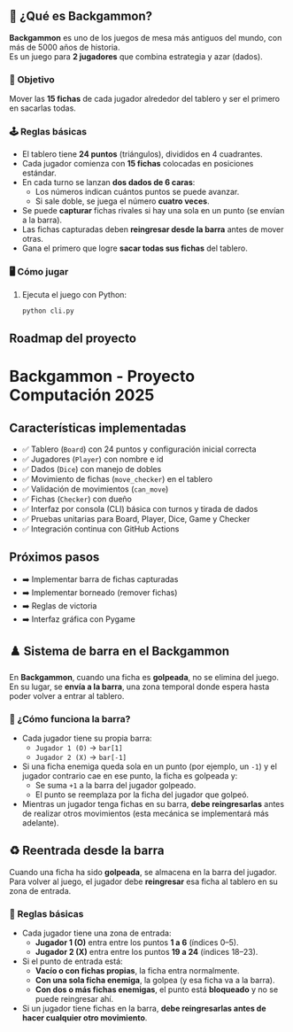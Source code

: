 ## 📖 ¿Qué es Backgammon?

**Backgammon** es uno de los juegos de mesa más antiguos del mundo, con más de 5000 años de historia.  
Es un juego para **2 jugadores** que combina estrategia y azar (dados).  

### 🎯 Objetivo
Mover las **15 fichas** de cada jugador alrededor del tablero y ser el primero en sacarlas todas.  

### 🕹️ Reglas básicas
- El tablero tiene **24 puntos** (triángulos), divididos en 4 cuadrantes.  
- Cada jugador comienza con **15 fichas** colocadas en posiciones estándar.  
- En cada turno se lanzan **dos dados de 6 caras**:  
  - Los números indican cuántos puntos se puede avanzar.  
  - Si sale doble, se juega el número **cuatro veces**.  
- Se puede **capturar** fichas rivales si hay una sola en un punto (se envían a la barra).  
- Las fichas capturadas deben **reingresar desde la barra** antes de mover otras.  
- Gana el primero que logre **sacar todas sus fichas** del tablero.  

### 🖥️ Cómo jugar
1. Ejecuta el juego con Python:  
   ```bash
   python cli.py
   
## Roadmap del proyecto

# Backgammon - Proyecto Computación 2025

## Características implementadas

- ✅ Tablero (`Board`) con 24 puntos y configuración inicial correcta
- ✅ Jugadores (`Player`) con nombre e id
- ✅ Dados (`Dice`) con manejo de dobles
- ✅ Movimiento de fichas (`move_checker`) en el tablero
- ✅ Validación de movimientos (`can_move`)
- ✅ Fichas (`Checker`) con dueño
- ✅ Interfaz por consola (CLI) básica con turnos y tirada de dados
- ✅ Pruebas unitarias para Board, Player, Dice, Game y Checker
- ✅ Integración continua con GitHub Actions

## Próximos pasos

- ➡️ Implementar barra de fichas capturadas
- ➡️ Implementar borneado (remover fichas)
- ➡️ Reglas de victoria
- ➡️ Interfaz gráfica con Pygame

## ♟️ Sistema de barra en el Backgammon

En **Backgammon**, cuando una ficha es **golpeada**, no se elimina del juego.  
En su lugar, se **envía a la barra**, una zona temporal donde espera hasta poder volver a entrar al tablero.

### 🧩 ¿Cómo funciona la barra?
- Cada jugador tiene su propia barra:
  - `Jugador 1 (O)` → `bar[1]`
  - `Jugador 2 (X)` → `bar[-1]`
- Si una ficha enemiga queda sola en un punto (por ejemplo, un `-1`) y el jugador contrario cae en ese punto, la ficha es golpeada y:
  - Se suma `+1` a la barra del jugador golpeado.
  - El punto se reemplaza por la ficha del jugador que golpeó.
- Mientras un jugador tenga fichas en su barra, **debe reingresarlas** antes de realizar otros movimientos (esta mecánica se implementará más adelante).

## ♻️ Reentrada desde la barra

Cuando una ficha ha sido **golpeada**, se almacena en la barra del jugador.  
Para volver al juego, el jugador debe **reingresar** esa ficha al tablero en su zona de entrada.

### 🧩 Reglas básicas
- Cada jugador tiene una zona de entrada:
  - **Jugador 1 (O)** entra entre los puntos **1 a 6** (índices 0–5).
  - **Jugador 2 (X)** entra entre los puntos **19 a 24** (índices 18–23).
- Si el punto de entrada está:
  - **Vacío o con fichas propias**, la ficha entra normalmente.
  - **Con una sola ficha enemiga**, la golpea (y esa ficha va a la barra).
  - **Con dos o más fichas enemigas**, el punto está **bloqueado** y no se puede reingresar ahí.
- Si un jugador tiene fichas en la barra, **debe reingresarlas antes de hacer cualquier otro movimiento**.

